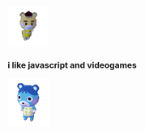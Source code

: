 
<img src="img/marty.gif" alt="marty from animal crossing" height="80">

### i like javascript and videogames

<img src="img/mirti.gif" alt="bluebear from animal crossing">


<!--
**zinabfs/zinabfs** is a ✨ _special_ ✨ repository because its `README.md` (this file) appears on your GitHub profile.

Here are some ideas to get you started:

- 🔭 I’m currently working on ...
- 🌱 I’m currently learning ...
- 👯 I’m looking to collaborate on ...
- 🤔 I’m looking for help with ...
- 💬 Ask me about ...
- 📫 How to reach me: ...
- 😄 Pronouns: ...
- ⚡ Fun fact: ...
-->
